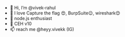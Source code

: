 - 👋 Hi, I’m @vivek-rahul
- 👀 I love Capture the flag 😍, BurpSuite😉, wireshark😊
- 🌱 node.js enthusiast
- 💞️ CEH v10
- 📫 reach me @heyy.vivekk (IG)

<!---
vivek-rahul/vivek-rahul is a ✨ special ✨ repository because its `README.md` (this file) appears on your GitHub profile.
You can click the Preview link to take a look at your changes.
--->
